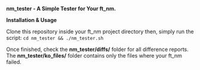 __**nm_tester - A Simple Tester for Your ft_nm.**__

**Installation & Usage**

Clone this repository inside your ft_nm project directory then, simply run the script:
`cd nm_tester && ./nm_tester.sh`


Once finished, check the **nm_tester/diffs/** folder for all difference reports.
The **nm_tester/ko_files/** folder contains only the files where your ft_nm failed.
